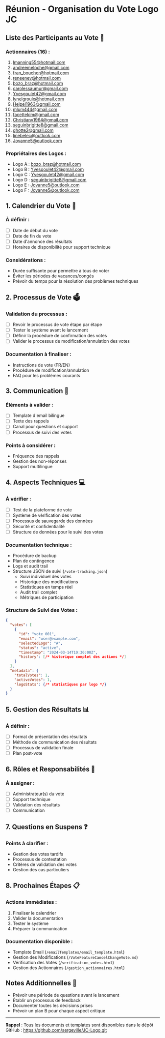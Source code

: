 # Réunion - Organisation du Vote Logo JC

## Liste des Participants au Vote 👥

### Actionnaires (16) :
1. lmanning55@hotmail.com
2. andreemeloche@gmail.com
3. fran_boucher@hotmail.com
4. reneenev@hotmail.com
5. bozo_braz@hotmail.com
6. carolessaumur@gmail.com
7. Yvesgoulet42@gmail.com
8. lynelgroulx@hotmail.com
9. Helpel1963@gmail.com
10. mlum444@gmail.com
11. facettekim@gmail.com
12. Christianv1964@gmail.com
13. seguinbrigitte8@gmail.com
14. ghotte2@gmail.com
15. linebelec@outlook.com
16. Jovanne5@outlook.com

### Propriétaires des Logos :
- Logo A : bozo_braz@hotmail.com
- Logo B : Yvesgoulet42@gmail.com
- Logo C : Yvesgoulet42@gmail.com
- Logo D : seguinbrigitte8@gmail.com
- Logo E : Jovanne5@outlook.com
- Logo F : Jovanne5@outlook.com

## 1. Calendrier du Vote 📅

### À définir :
- [ ] Date de début du vote
- [ ] Date de fin du vote
- [ ] Date d'annonce des résultats
- [ ] Horaires de disponibilité pour support technique

### Considérations :
- Durée suffisante pour permettre à tous de voter
- Éviter les périodes de vacances/congés
- Prévoir du temps pour la résolution des problèmes techniques

## 2. Processus de Vote 🗳️

### Validation du processus :
- [ ] Revoir le processus de vote étape par étape
- [ ] Tester le système avant le lancement
- [ ] Définir la procédure de confirmation des votes
- [ ] Valider le processus de modification/annulation des votes

### Documentation à finaliser :
- Instructions de vote (FR/EN)
- Procédure de modification/annulation
- FAQ pour les problèmes courants

## 3. Communication 📧

### Éléments à valider :
- [ ] Template d'email bilingue
- [ ] Texte des rappels
- [ ] Canal pour questions et support
- [ ] Processus de suivi des votes

### Points à considérer :
- Fréquence des rappels
- Gestion des non-réponses
- Support multilingue

## 4. Aspects Techniques 💻

### À vérifier :
- [ ] Test de la plateforme de vote
- [ ] Système de vérification des votes
- [ ] Processus de sauvegarde des données
- [ ] Sécurité et confidentialité
- [ ] Structure de données pour le suivi des votes

### Documentation technique :
- Procédure de backup
- Plan de contingence
- Logs et audit trail
- Structure JSON de suivi (`/vote-tracking.json`)
  - Suivi individuel des votes
  - Historique des modifications
  - Statistiques en temps réel
  - Audit trail complet
  - Métriques de participation

### Structure de Suivi des Votes :
```json
{
  "votes": [
    {
      "id": "vote_001",
      "email": "user@example.com",
      "selectedLogo": "A",
      "status": "active",
      "timestamp": "2024-03-14T10:30:00Z",
      "history": [/* historique complet des actions */]
    }
  ],
  "metadata": {
    "totalVotes": 1,
    "activeVotes": 1,
    "logoStats": {/* statistiques par logo */}
  }
}
```

## 5. Gestion des Résultats 📊

### À définir :
- [ ] Format de présentation des résultats
- [ ] Méthode de communication des résultats
- [ ] Processus de validation finale
- [ ] Plan post-vote

## 6. Rôles et Responsabilités 👥

### À assigner :
- [ ] Administrateur(s) du vote
- [ ] Support technique
- [ ] Validation des résultats
- [ ] Communication

## 7. Questions en Suspens ❓

### Points à clarifier :
- Gestion des votes tardifs
- Processus de contestation
- Critères de validation des votes
- Gestion des cas particuliers

## 8. Prochaines Étapes 📋

### Actions immédiates :
1. Finaliser le calendrier
2. Valider la documentation
3. Tester le système
4. Préparer la communication

### Documentation disponible :
- Template Email (`/emailTemplates/email_template.html`)
- Gestion des Modifications (`/VoteFeatureCancelChangeVote.md`)
- Vérification des Votes (`/verification_votes.html`)
- Gestion des Actionnaires (`/gestion_actionnaires.html`)

## Notes Additionnelles 📝

- Prévoir une période de questions avant le lancement
- Établir un processus de feedback
- Documenter toutes les décisions prises
- Prévoir un plan B pour chaque aspect critique

---

**Rappel** : Tous les documents et templates sont disponibles dans le dépôt GitHub :
https://github.com/sergeville/JC-Logo.git 